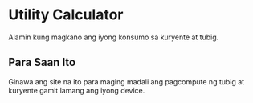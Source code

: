 # Utility Calculator
Alamin kung magkano ang iyong konsumo sa kuryente at tubig.

## Para Saan Ito
Ginawa ang site na ito para maging madali ang pagcompute ng tubig at kuryente gamit lamang ang iyong device. 